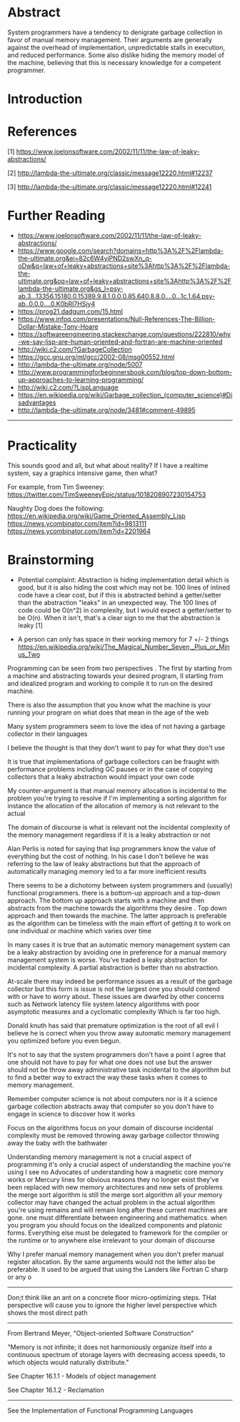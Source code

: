 # Abstract

System programmers have a tendency to denigrate garbage collection in favor of manual memory management. Their arguments are generally against the overhead of implementation, unpredictable stalls in execution, and reduced performance. Some also dislike hiding the memory model of the machine, believing that this is necessary knowledge for a competent programmer.

# Introduction

# References

[1] <https://www.joelonsoftware.com/2002/11/11/the-law-of-leaky-abstractions/>

[2] <http://lambda-the-ultimate.org/classic/message12220.html#12237>

[3] <http://lambda-the-ultimate.org/classic/message12220.html#12241>

# Further Reading

- <https://www.joelonsoftware.com/2002/11/11/the-law-of-leaky-abstractions/>
- <https://www.google.com/search?domains=http%3A%2F%2Flambda-the-ultimate.org&ei=82c6W4yjPND2swXn_q-oDw&q=law+of+leaky+abstractions+site%3Ahttp%3A%2F%2Flambda-the-ultimate.org&oq=law+of+leaky+abstractions+site%3Ahttp%3A%2F%2Flambda-the-ultimate.org&gs_l=psy-ab.3...13356.15180.0.15389.9.8.1.0.0.0.85.640.8.8.0....0...1c.1.64.psy-ab..0.0.0....0.K0bRI7HSjy4>
- <https://prog21.dadgum.com/15.html>
- <https://www.infoq.com/presentations/Null-References-The-Billion-Dollar-Mistake-Tony-Hoare>
- <https://softwareengineering.stackexchange.com/questions/222810/why-we-say-lisp-are-human-oriented-and-fortran-are-machine-oriented>
- <http://wiki.c2.com/?GarbageCollection>
- <https://gcc.gnu.org/ml/gcc/2002-08/msg00552.html>
- <http://lambda-the-ultimate.org/node/5007>
- <http://www.programmingforbeginnersbook.com/blog/top-down-bottom-up-approaches-to-learning-programming/>
- <http://wiki.c2.com/?LispLanguage>
- <https://en.wikipedia.org/wiki/Garbage_collection_(computer_science)#Disadvantages>
- <http://lambda-the-ultimate.org/node/3481#comment-49895>

--------------------------

# Practicality

This sounds good and all, but what about reality? If I have a realtime system, say a graphics intensive game, then what?

For example, from Tim Sweeney: <https://twitter.com/TimSweeneyEpic/status/1018208907230154753>

Naughty Dog does the following:
<https://en.wikipedia.org/wiki/Game_Oriented_Assembly_Lisp>
<https://news.ycombinator.com/item?id=9813111>
<https://news.ycombinator.com/item?id=2201964>

# Brainstorming

- Potential complaint: Abstraction is hiding implementation detail which is good, but it is also hiding the cost which may not be. 100 lines of inlined code have a clear cost, but if this is abstracted behind a getter/setter than the abstraction "leaks" in an unexpected way. The 100 lines of code could be O(n^2) in complexity, but I would expect a getter/setter to be O(n). When it isn't, that's a clear sign to me that the abstraction is leaky [1]

- A person can only has space in their working memory for 7 +/- 2 things
    <https://en.wikipedia.org/wiki/The_Magical_Number_Seven,_Plus_or_Minus_Two>

Programming can be seen from two perspectives . The first by starting from a machine and abstracting towards your desired program, II starting from and idealized program and working to compile it to run on the desired machine.

There is also the assumption that you know what the machine is your running your program on what does that mean in the age of the web

Many system programmers seem to love the idea of not having a garbage collector in their languages

I believe the thought is that they don't want to pay for what they don't use

It is true that implementations of garbage collectors can be fraught with performance problems including GC pauses or in the case of copying collectors that a leaky abstraction would impact your own code

My counter-argument is that manual memory allocation is incidental to the problem you're trying to resolve if I'm implementing a sorting algorithm for instance the allocation of the allocation of memory is not relevant to the actual

The domain of discourse is what is relevant not the incidental complexity of the memory management regardless if it is a leaky abstraction or not

Alan Perlis is noted for saying that lisp programmers know the value of everything but the cost of nothing. In his case I don't believe he was referring to the law of leaky abstractions but that the approach of automatically managing memory led to a far more inefficient results

There seems to be a dichotomy between system programmers and (usually) functional programmers. there is a bottom-up approach and a top-down approach. The bottom up approach starts with a machine and then abstracts from the machine towards the algorithms they desire . Top down approach and then towards the machine. The latter approach is preferable as the algorithm can be timeless with the main effort of getting it to work on one individual or machine which varies over time

In many cases it is true that an automatic memory management system can be a leaky abstraction by avoiding one in preference for a manual memory management system is worse. You've traded a leaky abstraction for incidental complexity. A partial abstraction is better than no abstraction.

At-scale there may indeed be performance issues as a result of the garbage collector but this form is issue is not the largest one you should contend with or have to worry about. These issues are dwarfed by other concerns such as Network latency file system latency algorithms with poor asymptotic measures and a cyclomatic complexity Which is far too high.

Donald knuth has said that premature optimization is the root of all evil I believe he is correct when you throw away automatic memory management you optimized before you even begun.

It's not to say that the system programmers don't have a point I agree that one should not have to pay for what one does not use but the answer should not be throw away administrative task incidental to the algorithm but to find a better way to extract the way these tasks when it comes to memory management.

Remember computer science is not about computers nor is it a science garbage collection abstracts away that computer so you don't have to engage in science to discover how it works

 Focus on the algorithms focus on your domain of discourse incidental complexity must be removed throwing away garbage collector throwing away the baby with the bathwater

Understanding memory management is not a crucial aspect of programming it's only a crucial aspect of understanding the machine you're using I see no Advocates of understanding how a magnetic core memory works or Mercury lines for obvious reasons they no longer exist they've been replaced with new memory architectures and new sets of problems the merge sort algorithm is still the merge sort algorithm all your memory collector may have changed the actual problem in the actual algorithm you're using remains and will remain long after these current machines are gone. one must differentiate between engineering and mathematics. when you program you should focus on the idealized components and platonic forms. Everything else must be delegated to framework for the compiler or the runtime or to anywhere else irrelevant to your domain of discourse

Why I prefer manual memory management when you don't prefer manual register allocation. By the same arguments would not the letter also be preferable. It used to be argued that using the Landers like Fortran C sharp or any o

---------

Don;t think like an ant on a concrete floor micro-optimizing steps. THat perspective will cause you to ignore the higher level perspective which shows the most direct path

-------------
From Bertrand Meyer, "Object-oriented Software Construction"

"Memory is not infinite; it does not harmoniously organize itself into a continuous spectrum of storage layers with decreasing access speeds, to which objects would naturally distribute."

See Chapter 16.1.1 - Models of object management

See Chapter 16.1.2 - Reclamation

----------

See the Implementation of Functional Programming Languages
